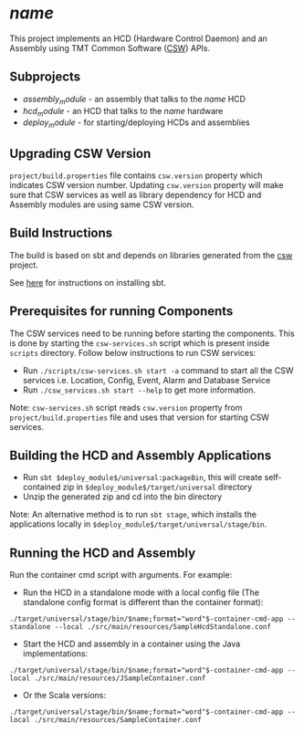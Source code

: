# $name$

This project implements an HCD (Hardware Control Daemon) and an Assembly using 
TMT Common Software ([CSW](https://github.com/tmtsoftware/csw)) APIs. 

## Subprojects

* $assembly_module$ - an assembly that talks to the $name$ HCD
* $hcd_module$ - an HCD that talks to the $name$ hardware
* $deploy_module$ - for starting/deploying HCDs and assemblies

## Upgrading CSW Version

`project/build.properties` file contains `csw.version` property which indicates CSW version number. 
Updating `csw.version` property will make sure that CSW services as well as library dependency for HCD and Assembly modules are using same CSW version.

## Build Instructions

The build is based on sbt and depends on libraries generated from the 
[csw](https://github.com/tmtsoftware/csw) project.

See [here](https://www.scala-sbt.org/1.0/docs/Setup.html) for instructions on installing sbt.

## Prerequisites for running Components

The CSW services need to be running before starting the components. 
This is done by starting the `csw-services.sh` script which is present inside `scripts` directory.
Follow below instructions to run CSW services:

 - Run `./scripts/csw-services.sh start -a` command to start all the CSW services i.e. Location, Config, Event, Alarm and Database Service
 - Run `./csw_services.sh start --help` to get more information.

Note: 
`csw-services.sh` script reads `csw.version` property from `project/build.properties` file and uses that version for starting CSW services. 
 
## Building the HCD and Assembly Applications

 - Run `sbt $deploy_module$/universal:packageBin`, this will create self-contained zip in `$deploy_module$/target/universal` directory
 - Unzip the generated zip and cd into the bin directory
 
Note: An alternative method is to run `sbt stage`, which installs the applications locally in `$deploy_module$/target/universal/stage/bin`.
 
## Running the HCD and Assembly

Run the container cmd script with arguments. For example:

* Run the HCD in a standalone mode with a local config file (The standalone config format is different than the container format):

```
./target/universal/stage/bin/$name;format="word"$-container-cmd-app --standalone --local ./src/main/resources/SampleHcdStandalone.conf
```

* Start the HCD and assembly in a container using the Java implementations:

```
./target/universal/stage/bin/$name;format="word"$-container-cmd-app --local ./src/main/resources/JSampleContainer.conf
```

* Or the Scala versions:

```
./target/universal/stage/bin/$name;format="word"$-container-cmd-app --local ./src/main/resources/SampleContainer.conf
```
